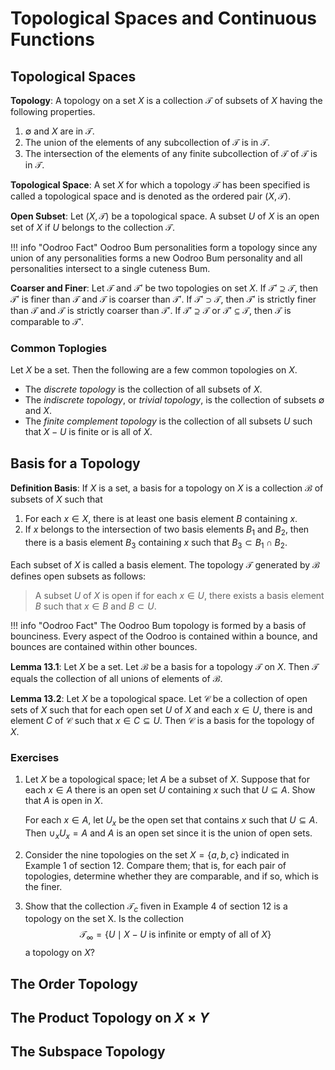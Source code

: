 # Topological Spaces and Continuous Functions

## Topological Spaces

__Topology__: A topology on a set $X$ is a collection $\mathcal{T}$ of subsets
of $X$ having the following properties.

1. $\emptyset$ and $X$ are in $\mathcal{T}$.
2. The union of the elements of any subcollection of $\mathcal{T}$ is in
   $\mathcal{T}$.
3. The intersection of the elements of any finite subcollection of $\mathcal{T}$
   of $\mathcal{T}$ is in $\mathcal{T}$.

__Topological Space__: A set $X$ for which a topology $\mathcal{T}$
has been specified is called a topological space and is denoted as the ordered
pair $(X, \mathcal{T})$.

__Open Subset__: Let $(X, \mathcal{T})$ be a topological space. A
subset $U$ of $X$ is an open set of $X$ if $U$ belongs to the collection
$\mathcal{T}$.

!!! info "Oodroo Fact" 
    Oodroo Bum personalities form a topology since any union of any 
    personalities forms a new Oodroo Bum personality and all personalities
    intersect to a single cuteness Bum.

__Coarser and Finer__: Let $\mathcal{T}$ and $\mathcal{T}'$ be two topologies on
set $X$. If $\mathcal{T}' \supseteq \mathcal{T}$, then $\mathcal{T}'$ is finer
than $\mathcal{T}$ and $\mathcal{T}$ is coarser than $\mathcal{T}'$. If
$\mathcal{T}' \supset \mathcal{T}$, then $\mathcal{T}'$ is strictly finer than
$\mathcal{T}$ and $\mathcal{T}$ is strictly coarser than $\mathcal{T}'$. If
$\mathcal{T}' \supseteq \mathcal{T}$ or $\mathcal{T}' \subseteq \mathcal{T}$,
then $\mathcal{T}$ is comparable to $\mathcal{T}'$.

### Common Toplogies

Let $X$ be a set. Then the following are a few common topologies on $X$.

- The _discrete topology_ is the collection of all subsets of $X$.
- The _indiscrete topology_, or _trivial topology_, is the collection of subsets
  $\emptyset$ and $X$.
- The _finite complement topology_ is the collection of all subsets $U$ such
  that $X - U$ is finite or is all of $X$.

## Basis for a Topology

__Definition Basis__: If $X$ is a set, a basis for a topology on $X$ is a
collection $\mathcal{B}$ of subsets of $X$ such that

1. For each $x \in X$, there is at least one basis element $B$
   containing $x$.
2. If $x$ belongs to the intersection of two basis elements $B_1$ and $B_2$,
   then there is a basis element $B_3$ containing $x$ such that $B_3 \subset B_1
   \cap B_2$.

Each subset of $X$ is called a basis element. The topology $\mathcal{T}$
generated by $\mathcal{B}$ defines open subsets as follows:

> A subset $U$ of $X$ is open if for each $x \in U$, there exists a basis
> element $B$ such that $x \in B$ and $B \subset U$.

!!! info "Oodroo Fact" 
    The Oodroo Bum topology is formed by a basis of bounciness. Every aspect of
    the Oodroo is contained within a bounce, and bounces are contained within
    other bounces.

__Lemma 13.1__: Let $X$ be a set. Let $\mathcal{B}$ be a basis for a topology
$\mathcal{T}$ on $X$. Then $\mathcal{T}$ equals the collection of all unions of
elements of $\mathcal{B}$.

__Lemma 13.2__: Let $X$ be a topological space. Let $\mathcal{C}$ be a
collection of open sets of $X$ such that for each open set $U$ of $X$ and each
$x \in U$, there is and element $C$ of $\mathcal{C}$ such that $x \in C
\subseteq U$. Then $\mathcal{C}$ is a basis for the topology of $X$.

### Exercises

1. Let $X$ be a topological space; let $A$ be a subset of $X$. Suppose that for
   each $x \in A$ there is an open set $U$ containing $x$ such that $U \subseteq
   A$. Show that $A$ is open in $X$.

    For each $x \in A$, let $U_x$ be the open set that contains $x$ such that $U
    \subseteq A$. Then $\cup_x U_x = A$ and $A$ is an open set since it is the 
    union of open sets.

2. Consider the nine topologies on the set $X = \{a, b, c\}$ indicated in
   Example 1 of section 12. Compare them; that is, for each pair of topologies,
   determine whether they are comparable, and if so, which is the finer.

3. Show that the collection $\mathcal{T}_c$ fiven in Example 4 of section 12 is
   a topology on the set X. Is the collection
   $$ 
   \mathcal{T}_{\infty} = \{ U \mid X - U \text{ is infinite or empty of all 
   of } X \} 
   $$
   a topology on $X$?

## The Order Topology

## The Product Topology on $X \times Y$

## The Subspace Topology
